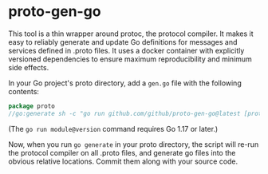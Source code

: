 # proto-gen-go

This tool is a thin wrapper around protoc, the protocol compiler. It
makes it easy to reliably generate and update Go definitions for
messages and services defined in .proto files. It uses a docker
container with explicitly versioned dependencies to ensure maximum
reproducibility and minimum side effects.

In your Go project's proto directory, add a `gen.go` file with the following contents:

```go
package proto
//go:generate sh -c "go run github.com/github/proto-gen-go@latest [protoc flags] [proto files]"
```

(The `go run module@version` command requires Go 1.17 or later.)

Now, when you run `go generate` in your proto directory, the script
will re-run the protocol compiler on all .proto files, and generate go
files into the obvious relative locations. Commit them along with your
source code.
